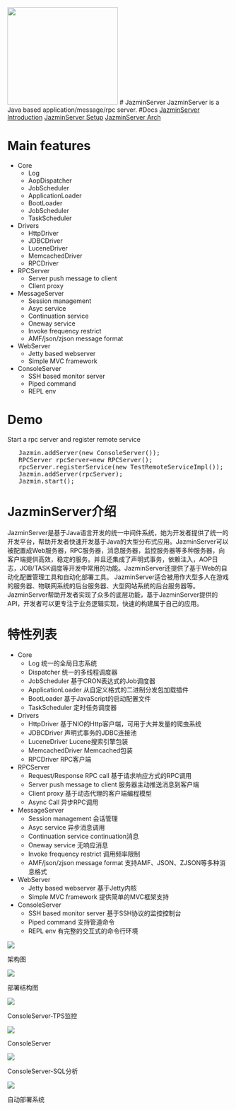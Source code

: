 <img src='https://github.com/guooscar/JazminServer/blob/master/JazminServer/src/jazmin/core/jazmin-logo.png?raw=true' width=250 height=220/>
# JazminServer
JazminServer is a Java based application/message/rpc server.
#Docs
<a href="https://www.icloud.com/pages/AwBWCAESEBqRx3Y0b6K60cCDTjv_gqwaKhxr7jmKAHmWIASYPLkXtFgE-ZbrosvMH1797SkOjiYZs-YbVKRW_kPOCgMCUCAQEEIJbquw2jZjPQyheLWKR79lbbmGan_ldQTtuEKJkTIaWG#JazminServer介绍">JazminServer Introduction</a>
<a href="https://www.icloud.com/pages/AwBWCAESEM7dnqjoCeKVKTsZC3SHYXYaKgoIDSk8UwNlhvlhvDrG7j88UPJEZSXx5xLa_vSPAQpoRkfUIY8sjQ_aDQMCUCAQEEIEd4rlnWXJI2bZ5XSFYT7XJy6u8kL1-Grq37Pw_xRX9U#JazminServer使用指南">JazminServer Setup</a>
<a href="https://www.icloud.com/pages/AwBWCAESEB7ohnqZnWgZORAUX6zosYIaKtaoprUFLmyFJpWCLSg_4tpgbJSJa954o0ojwNUpK51MNBHdayhIRdx6LwMCUCAQEEILtgmcdb5kZH8dnqvzPt4wjU2Un3iVd4xKNAzlxykm09#中间件服务器设计与实现">JazminServer Arch</a>

# Main features
* Core
  * Log 
  * AopDispatcher
  * JobScheduler
  * ApplicationLoader
  * BootLoader
  * JobScheduler
  * TaskScheduler
* Drivers
  * HttpDriver
  * JDBCDriver
  * LuceneDriver
  * MemcachedDriver
  * RPCDriver
* RPCServer
  * Server push message to client
  * Client proxy 
* MessageServer
  * Session management
  * Asyc service
  * Continuation service
  * Oneway service
  * Invoke frequency restrict
  * AMF/json/zjson message format
* WebServer
  * Jetty based webserver
  * Simple MVC framework
* ConsoleServer
  * SSH based monitor server
  * Piped command
  * REPL env
  
# Demo
Start a rpc server and register remote service
<pre>
   Jazmin.addServer(new ConsoleServer());
   RPCServer rpcServer=new RPCServer();
   rpcServer.registerService(new TestRemoteServiceImpl());
   Jazmin.addServer(rpcServer);
   Jazmin.start();
</pre>
# JazminServer介绍
 JazminServer是基于Java语言开发的统一中间件系统，她为开发者提供了统一的开发平台，帮助开发者快速开发基于Java的大型分布式应用。JazminServer可以被配置成Web服务器，RPC服务器，消息服务器，监控服务器等多种服务器，向客户端提供高效，稳定的服务。并且还集成了声明式事务，依赖注入，AOP日志，JOB/TASK调度等开发中常用的功能。JazminServer还提供了基于Web的自动化配置管理工具和自动化部署工具。
JazminServer适合被用作大型多人在游戏的服务器、物联网系统的后台服务器、大型网站系统的后台服务器等。
JazminServer帮助开发者实现了众多的底层功能，基于JazminServer提供的API，开发者可以更专注于业务逻辑实现，快速的构建属于自己的应用。
# 特性列表
* Core
	* Log 统一的全局日志系统
	* Dispatcher  统一的多线程调度器
	* JobScheduler 基于CRON表达式的Job调度器
	* ApplicationLoader 从自定义格式的二进制分发包加载插件
	* BootLoader 基于JavaScript的启动配置文件
	* TaskScheduler 定时任务调度器
* Drivers
	* HttpDriver 基于NIO的Http客户端，可用于大并发量的爬虫系统
	* JDBCDriver 声明式事务的JDBC连接池
	* LuceneDriver Lucene搜索引擎包装
	* MemcachedDriver Memcached包装
	* RPCDriver RPC客户端
* RPCServer
	* Request/Response RPC call  基于请求响应方式的RPC调用
	* Server push message to client 服务器主动推送消息到客户端
	* Client proxy 基于动态代理的客户端编程模型
	* Async Call 异步RPC调用
* MessageServer
	* Session management 会话管理
	* Asyc service 异步消息调用
	* Continuation service continuation消息
	* Oneway service 无响应消息
	* Invoke frequency restrict 调用频率限制
	* AMF/json/zjson message format 支持AMF、JSON、ZJSON等多种消息格式
* WebServer
	* Jetty based webserver  基于Jetty内核
	* Simple MVC framework 提供简单的MVC框架支持
* ConsoleServer
	* SSH based monitor server  基于SSH协议的监控控制台
	* Piped command 支持管道命令
	* REPL env 有完整的交互式的命令行环境
<p>
<img src='https://github.com/guooscar/JazminServer/blob/master/JazminServer/doc/images/image002.jpg?raw=true'/>
<div alian="center">架构图</div>
</p>
<p>
<img src='https://github.com/guooscar/JazminServer/blob/master/JazminServer/doc/images/image003.jpg?raw=true'/>
<div alian="center">部署结构图</div>
</p>
<p>
<img src='https://github.com/guooscar/JazminServer/blob/master/JazminServer/doc/images/image004.jpg?raw=true'/>
<div alian="center">ConsoleServer-TPS监控</div>
</p>
<p>
<img src='https://github.com/guooscar/JazminServer/blob/master/JazminServer/doc/images/image005.jpg?raw=true'/>
<div alian="center">ConsoleServer</div>
</p>
<p>
<img src='https://github.com/guooscar/JazminServer/blob/master/JazminServer/doc/images/image006.jpg?raw=true'/>
<div alian="center">ConsoleServer-SQL分析</div>
</p>
<p>
<img src='https://github.com/guooscar/JazminServer/blob/master/JazminServer/doc/images/image007.gif?raw=true'/>
<div alian="center">自动部署系统</div>
</p>

